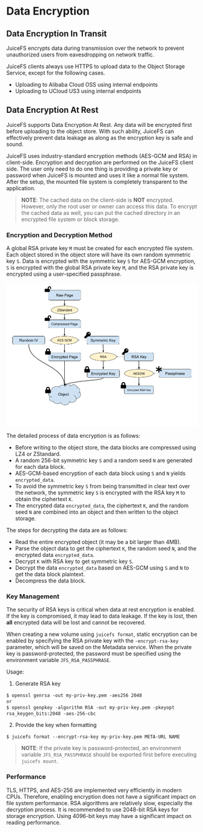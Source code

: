 # Data Encryption

## Data Encryption In Transit

JuiceFS encrypts data during transmission over the network to prevent unauthorized users from eavesdropping on network traffic.

JuiceFS clients always use HTTPS to upload data to the Object Storage Service, except for the following cases.

- Uploading to Alibaba Cloud OSS using internal endpoints
- Uploading to UCloud US3 using internal endpoints


## Data Encryption At Rest

JuiceFS supports Data Encryption At Rest. Any data will be encrypted first
before uploading to the object store. With such ability, JuiceFS can effectively prevent data leakage as along as the encryption key is safe and sound.

JuiceFS uses industry-standard encryption methods (AES-GCM and RSA) in client-side. Encryption and decryption are performed on the JuiceFS client side. 
The user only need to do one thing is providing a private key or password when JuiceFS is mounted and uses it like a normal file system. 
After the setup, the mounted file system is completely transparent to the application.

> **NOTE**: The cached data on the client-side is **NOT** encrypted. However, only the root user or owner can access this data. To encrypt the cached data as well, you can put the cached directory in an encrypted file system or block storage.


### Encryption and Decryption Method

A global RSA private key `M` must be created for each encrypted file system. Each object stored in the object store will have its own random symmetric key `S`. Data is encrypted with the symmetric key `S` for AES-GCM encryption, `S` is encrypted with the global RSA private key `M`, and the RSA private key is encrypted using a user-specified passphrase.

![Encryption At-rest](../images/encryption.png)

The detailed process of data encryption is as follows:
- Before writing to the object store, the data blocks are compressed using LZ4 or ZStandard.
- A random 256-bit symmetric key `S` and a random seed `N` are generated for each data block.
- AES-GCM-based encryption of each data block using `S` and `N` yields `encrypted_data`.
- To avoid the symmetric key `S` from being transmitted in clear text over the network, the symmetric key `S` is encrypted with the RSA key `M` to obtain the ciphertext `K`.
- The encrypted data `encrypted_data`, the ciphertext `K`, and the random seed `N` are combined into an object and then written to the object storage.

The steps for decrypting the data are as follows:
- Read the entire encrypted object (it may be a bit larger than 4MB).
- Parse the object data to get the ciphertext `K`, the random seed `N`, and the encrypted data `encrypted_data`.
- Decrypt `K` with RSA key to get symmetric key `S`.
- Decrypt the data `encrypted_data` based on AES-GCM using `S` and `N` to get the data block plaintext.
- Decompress the data block.


### Key Management

The security of RSA keys is critical when data at rest encryption is enabled. If the key is compromised, it may lead to data leakage. If the key is lost, then **all** encrypted data will be lost and cannot be recovered.

When creating a new volume using `juicefs format`, static encryption can be enabled by specifying the RSA private key with the `-encrypt-rsa-key` parameter, which will be saved on the Metadata service. When the private key is password-protected, the password must be specified using the environment variable `JFS_RSA_PASSPHRASE`.

Usage:

1. Generate RSA key

```shell
$ openssl genrsa -out my-priv-key.pem -aes256 2048
or
$ openssl genpkey -algorithm RSA -out my-priv-key.pem -pkeyopt rsa_keygen_bits:2048 -aes-256-cbc
```

2. Provide the key when formatting

```shell
$ juicefs format --encrypt-rsa-key my-priv-key.pem META-URL NAME
```

> **NOTE**: If the private key is password-protected, an environment variable `JFS_RSA_PASSPHRASE` should be exported first before executing `juicefs mount`.


### Performance

TLS, HTTPS, and AES-256 are implemented very efficiently in modern CPUs. Therefore, enabling encryption does not have a significant impact on file system performance. RSA algorithms are relatively slow, especially the decryption process. It is recommended to use 2048-bit RSA keys for storage encryption. Using 4096-bit keys may have a significant impact on reading performance.
